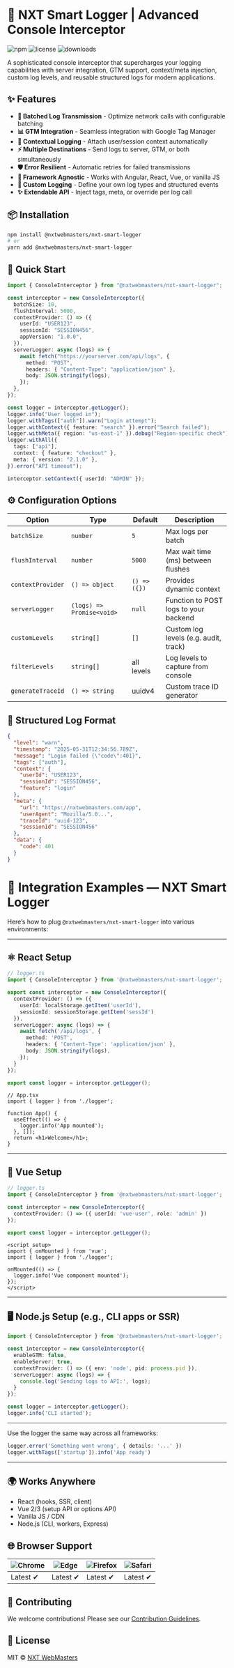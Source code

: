 # 🚀 NXT Smart Logger | Advanced Console Interceptor

![npm](https://img.shields.io/npm/v/@nxtwebmasters/nxt-smart-logger)
![license](https://img.shields.io/npm/l/@nxtwebmasters/nxt-smart-logger)
![downloads](https://img.shields.io/npm/dm/@nxtwebmasters/nxt-smart-logger)

A sophisticated console interceptor that supercharges your logging capabilities with server integration, GTM support, context/meta injection, custom log levels, and reusable structured logs for modern applications.

## ✨ Features

* **🔀 Batched Log Transmission** - Optimize network calls with configurable batching
* **📊 GTM Integration** - Seamless integration with Google Tag Manager
* **👤 Contextual Logging** - Attach user/session context automatically
* **⚡ Multiple Destinations** - Send logs to server, GTM, or both simultaneously
* **🛡️ Error Resilient** - Automatic retries for failed transmissions
* **🔄 Framework Agnostic** - Works with Angular, React, Vue, or vanilla JS
* **🧹 Custom Logging** - Define your own log types and structured events
* **✨ Extendable API** - Inject tags, meta, or override per log call

## 📦 Installation

```bash
npm install @nxtwebmasters/nxt-smart-logger
# or
yarn add @nxtwebmasters/nxt-smart-logger
```

## 🚀 Quick Start

```ts
import { ConsoleInterceptor } from "@nxtwebmasters/nxt-smart-logger";

const interceptor = new ConsoleInterceptor({
  batchSize: 10,
  flushInterval: 5000,
  contextProvider: () => ({
    userId: "USER123",
    sessionId: "SESSION456",
    appVersion: "1.0.0",
  }),
  serverLogger: async (logs) => {
    await fetch("https://yourserver.com/api/logs", {
      method: "POST",
      headers: { "Content-Type": "application/json" },
      body: JSON.stringify(logs),
    });
  },
});

const logger = interceptor.getLogger();
logger.info("User logged in");
logger.withTags(["auth"]).warn("Login attempt");
logger.withContext({ feature: "search" }).error("Search failed");
logger.withMeta({ region: "us-east-1" }).debug("Region-specific check");
logger.withAll({
  tags: ["api"],
  context: { feature: "checkout" },
  meta: { version: "2.1.0" },
}).error("API timeout");

interceptor.setContext({ userId: "ADMIN" });
```

## ⚙️ Configuration Options

| Option            | Type                      | Default      | Description                           |
| ----------------- | ------------------------- | ------------ | ------------------------------------- |
| `batchSize`       | `number`                  | `5`          | Max logs per batch                    |
| `flushInterval`   | `number`                  | `5000`       | Max wait time (ms) between flushes    |
| `contextProvider` | `() => object`            | `() => ({})` | Provides dynamic context              |
| `serverLogger`    | `(logs) => Promise<void>` | `null`       | Function to POST logs to your backend |
| `customLevels`    | `string[]`                | `[]`         | Custom log levels (e.g. audit, track) |
| `filterLevels`    | `string[]`                | all levels   | Log levels to capture from console    |
| `generateTraceId` | `() => string`            | uuidv4       | Custom trace ID generator             |

## 🧩 Structured Log Format

```json
{
  "level": "warn",
  "timestamp": "2025-05-31T12:34:56.789Z",
  "message": "Login failed {\"code\":401}",
  "tags": ["auth"],
  "context": {
    "userId": "USER123",
    "sessionId": "SESSION456",
    "feature": "login"
  },
  "meta": {
    "url": "https://nxtwebmasters.com/app",
    "userAgent": "Mozilla/5.0...",
    "traceId": "uuid-123",
    "sessionId": "SESSION456"
  },
  "data": {
    "code": 401
  }
}
```

# 🔌 Integration Examples — NXT Smart Logger

Here’s how to plug `@nxtwebmasters/nxt-smart-logger` into various environments:

---

## ⚛️ React Setup

```ts
// logger.ts
import { ConsoleInterceptor } from '@nxtwebmasters/nxt-smart-logger';

export const interceptor = new ConsoleInterceptor({
  contextProvider: () => ({
    userId: localStorage.getItem('userId'),
    sessionId: sessionStorage.getItem('sessId')
  }),
  serverLogger: async (logs) => {
    await fetch('/api/logs', {
      method: 'POST',
      headers: { 'Content-Type': 'application/json' },
      body: JSON.stringify(logs),
    });
  }
});

export const logger = interceptor.getLogger();
```

```tsx
// App.tsx
import { logger } from './logger';

function App() {
  useEffect(() => {
    logger.info('App mounted');
  }, []);
  return <h1>Welcome</h1>;
}
```

---

## 🧩 Vue Setup

```ts
// logger.ts
import { ConsoleInterceptor } from '@nxtwebmasters/nxt-smart-logger';

const interceptor = new ConsoleInterceptor({
  contextProvider: () => ({ userId: 'vue-user', role: 'admin' })
});

export const logger = interceptor.getLogger();
```

```vue
<script setup>
import { onMounted } from 'vue';
import { logger } from './logger';

onMounted(() => {
  logger.info('Vue component mounted');
});
</script>
```

---

## 🖥️ Node.js Setup (e.g., CLI apps or SSR)

```ts
import { ConsoleInterceptor } from '@nxtwebmasters/nxt-smart-logger';

const interceptor = new ConsoleInterceptor({
  enableGTM: false,
  enableServer: true,
  contextProvider: () => ({ env: 'node', pid: process.pid }),
  serverLogger: async (logs) => {
    console.log('Sending logs to API:', logs);
  }
});

const logger = interceptor.getLogger();
logger.info('CLI started');
```

---

Use the logger the same way across all frameworks:

```ts
logger.error('Something went wrong', { details: '...' })
logger.withTags(['startup']).info('App ready')
```

---

## 🌍 Works Anywhere

* React (hooks, SSR, client)
* Vue 2/3 (setup API or options API)
* Vanilla JS / CDN
* Node.js (CLI, workers, Express)


## 🌐 Browser Support

| ![Chrome](https://raw.githubusercontent.com/alrra/browser-logos/main/src/chrome/chrome_48x48.png) | ![Edge](https://raw.githubusercontent.com/alrra/browser-logos/main/src/edge/edge_48x48.png) | ![Firefox](https://raw.githubusercontent.com/alrra/browser-logos/main/src/firefox/firefox_48x48.png) | ![Safari](https://raw.githubusercontent.com/alrra/browser-logos/main/src/safari/safari_48x48.png) |
| ------------------------------------------------------------------------------------------------- | ------------------------------------------------------------------------------------------- | ---------------------------------------------------------------------------------------------------- | ------------------------------------------------------------------------------------------------- |
| Latest ✔                                                                                          | Latest ✔                                                                                    | Latest ✔                                                                                             | Latest ✔                                                                                          |

## 🤝 Contributing

We welcome contributions! Please see our [Contribution Guidelines](CONTRIBUTING.md).

## 📜 License

MIT © [NXT WebMasters](https://github.com/nxtwebmasters)
